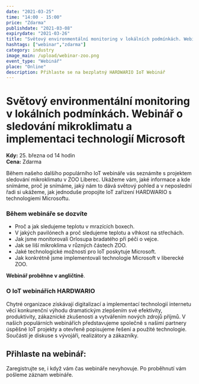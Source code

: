 ```yaml
---
date: "2021-03-25"
time: "14:00 - 15:00"
price: "Zdarma"
publishdate: "2021-03-08"
expirydate: "2021-03-26"
title: "Světový environmentální monitoring v lokálních podmínkách. Webinář o sledování mikroklimatu a implementaci technologií Microsoft"
hashtags: ["webinar","zdarma"]
category: industry
image_main: /upload/webinar-zoo.png
event_type: "Webinář"
place: "Online"
description: Přihlaste se na bezplatný HARDWARIO IoT Webinář
---
```


<div class = "row">
<div class = "col pr-30">

 <h1 class="font-weight-black font-36 font-md-46 pb-20 pb-md-30 font-md-lnh48">Světový environmentální monitoring v lokálních podmínkách. Webinář o sledování mikroklimatu a implementaci technologií Microsoft</h1>

<p>
<strong>Kdy:</strong> 25. března od 14 hodin<br/>
<strong>Cena:</strong> Zdarma</p>

<p>Během našeho dalšího populárního IoT webináře vás seznámíte s projektem sledování mikroklimatu v ZOO Liberec. Ukážeme vám, jaké informace a kde snímáme, proč je snímáme, jaký nám to dává světový pohled a v neposlední řadi si ukážeme, jak jednoduše propojite IoT zařízení HARDWARIO s technologiemi Microsoftu.</p>

<h3 class="font-weight-black font-22 font-md-28 pb-10 font-md-lnh32">Během webináře se dozvíte</h3>
<ul>
    <li class = "mb-0 pb-0">Proč a jak sledujeme teplotu v mrazících boxech.</li>
    <li class = "mb-0 pb-0">V jakých pavilónech a proč sledujeme teplotu a vlhkost na střechách.</li>
    <li class = "mb-0 pb-0">Jak jsme monitorovali Orlosupa bradatého při péči o vejce.</li>
    <li class = "mb-0 pb-0">Jak se liší mikroklima v různých částech ZOO.</li>
    <li class = "mb-0 pb-0">Jaké technologické možnosti pro IoT poskytuje Microsoft.</li>
    <li class = "mb-0 pb-0">Jak konkrétně jsme implementovali technologie Microsoft v liberecké ZOO.</li> 
</ul>

<p><strong>Webinář proběhne v angličtině</strong>.</p>

<h3 class="font-weight-black font-22 font-md-28 pb-10 font-md-lnh32">O IoT webinářích HARDWARIO</h3>
<p>Chytré organizace získávají digitalizací a implementací technologií internetu věcí konkurenční výhodu dramatickým zlepšením své efektivity, produktivity, zákaznické zkušenosti a vytvářením nových zdrojů příjmů. V našich populárních webinářích představujeme společně s našimi partnery úspěšné IoT projekty a otevřeně popisujeme řešení a použité technologie. Součástí je diskuse s vývojáři, realizátory a zákazníky.</p>

</div>
<div class = "col-12 col-md-5">
<div class = "px-10 py-20 mb-20 shadow">
<h2 class = "font-weight-black font-24 font-md-24 mb-20">Přihlaste na webinář:</h2>
<script charset="utf-8" type="text/javascript" src="//js.hsforms.net/forms/shell.js"></script>
<script>
jQuery(window).scroll(function() {
if (!jQuery('.hbspt-form').length) {
hbspt.forms.create({
    portalId: "5453210",
    formId: "79989851-7eb8-4ff1-9f9c-a40ef9a0bbbe"
});
}
});
</script>
<p class = "font-14 font-lnh16">Zaregistrujte se, i když vám čas webináře nevyhovuje. Po proběhnutí vám pošleme záznam webináře.</p>
</div>
</div>
</div>
